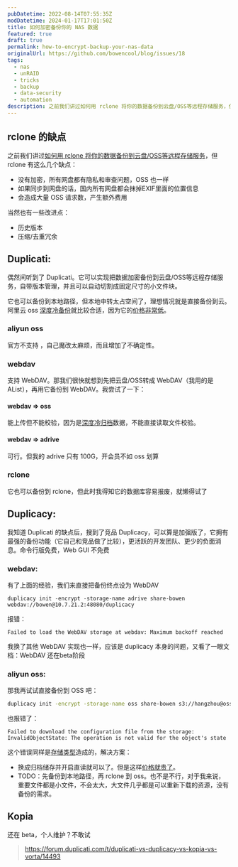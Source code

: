 ```yaml
---
pubDatetime: 2022-08-14T07:55:35Z
modDatetime: 2024-01-17T17:01:50Z
title: 如何加密备份你的 NAS 数据
featured: true
draft: true
permalink: how-to-encrypt-backup-your-nas-data
originalUrl: https://github.com/bowencool/blog/issues/18
tags:
  - nas
  - unRAID
  - tricks
  - backup
  - data-security
  - automation
description: 之前我们讲过如何用 rclone 将你的数据备份到云盘/OSS等远程存储服务，但是直接使用 rclone 这种方式太过直白，毫无隐私可言，而且备份没有版本。这期我们来聊聊加密备份。
---
```


## rclone 的缺点

之前我们讲过[如何用 rclone 将你的数据备份到云盘/OSS等远程存储服务](/zh/posts/offsite-disaster-recovery-for-unraid-with-rclone)，但 rclone 有这么几个缺点：

- 没有加密，所有网盘都有隐私和审查问题，OSS 也一样
- 如果同步到网盘的话，国内所有网盘都会抹掉EXIF里面的位置信息
- 会造成大量 OSS 请求数，产生额外费用

当然也有一些改进点：

- 历史版本
- 压缩/去重冗余

## Duplicati:

偶然间听到了 Duplicati。它可以实现把数据加密备份到云盘/OSS等远程存储服务，自带版本管理，并且可以自动切割成固定尺寸的小文件块。

它也可以备份到本地路径，但本地中转太占空间了，理想情况就是直接备份到云。阿里云 oss [深度冷备份](https://help.aliyun.com/zh/oss/user-guide/overview-53)就比较合适，因为它的[价格非常低](https://www.aliyun.com/price/product#/oss/detail/oss)。

### aliyun oss

官方不支持 ，自己魔改太麻烦，而且增加了不确定性。

### webdav

支持 WebDAV。那我们很快就想到先把云盘/OSS转成 WebDAV（我用的是 AList），再用它备份到 WebDAV。我尝试了一下：

#### webdav => oss

能上传但不能校验，因为是[深度冷归档](https://help.aliyun.com/zh/oss/user-guide/overview-53)数据，不能直接读取文件校验。

#### webdav => adrive

可行。但我的 adrive 只有 100G，开会员不如 oss 划算

### rclone

它也可以备份到 rclone，但此时我得知它的数据库容易报废，就懒得试了

## Duplicacy:

我知道 Duplicati 的缺点后，搜到了竞品 Duplicacy，可以算是加强版了，它拥有最强的备份功能（它自己和竞品做了比较），更活跃的开发团队、更少的负面消息。命令行版免费，Web GUI 不免费

### webdav:

有了上面的经验，我们来直接把备份终点设为 WebDAV

```
duplicacy init -encrypt -storage-name adrive share-bowen webdav://bowen@10.7.21.2:48080/duplicacy
```

报错：

```
Failed to load the WebDAV storage at webdav: Maximum backoff reached
```

我换了其他 WebDAV 实现也一样，应该是 duplicacy 本身的问题，又看了一眼文档：WebDAV 还在beta阶段

### aliyun oss:

那我再试试直接备份到 OSS 吧：

```bash
duplicacy init -encrypt -storage-name oss share-bowen s3://hangzhou@oss-cn-hangzhou.aliyuncs.com/xxx-deep-archived/duplicacy
```

也报错了：

```
Failed to download the configuration file from the storage: InvalidObjectState: The operation is not valid for the object's state
```

这个错误同样是[存储类型](https://help.aliyun.com/zh/oss/user-guide/overview-53)造成的，解决方案：

- 换成归档储存并开启直读就可以了。但是这样[价格就贵了](https://www.aliyun.com/price/product#/oss/detail/oss)。
- TODO：先备份到本地路径，再 rclone 到 oss。也不是不行，对于我来说，重要文件都是小文件，不会太大，大文件几乎都是可以重新下载的资源，没有备份的需求。

## Kopia

还在 beta，个人维护？不敢试

> https://forum.duplicati.com/t/duplicati-vs-duplicacy-vs-kopia-vs-vorta/14493
